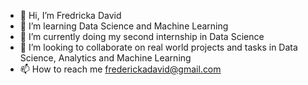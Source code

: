 - 👋 Hi, I’m Fredricka David
- 👀 I’m learning Data Science and Machine Learning
- 🌱 I’m currently doing my second internship in Data Science
- 💞️ I’m looking to collaborate on real world projects and tasks in Data Science, Analytics and Machine Learning
- 📫 How to reach me frederickadavid@gmail.com

<!---
Fredricka23/Fredricka23 is a ✨ special ✨ repository because its `README.md` (this file) appears on your GitHub profile.
You can click the Preview link to take a look at your changes.
--->
